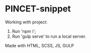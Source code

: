 # PINCET-snippet
Working with project: 

1. Run 'npm i';
2. Run 'gulp serve' to run a local server.

Made with HTML, SCSS, JS, GULP
